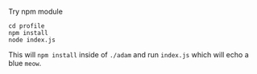Try npm module

~~~
cd profile
npm install
node index.js
~~~

This will `npm install` inside of `./adam` and run `index.js` which will echo a
blue `meow`.

